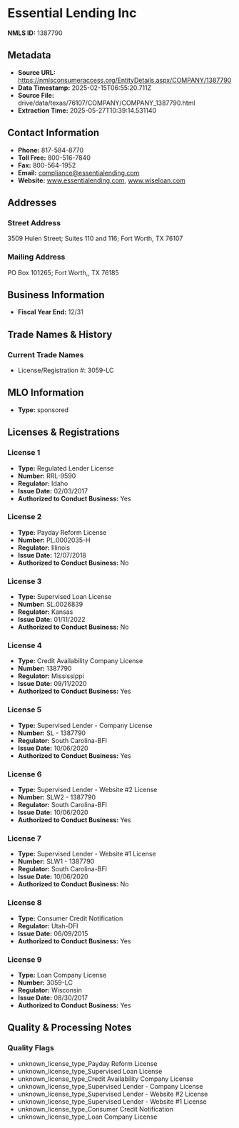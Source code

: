 # Essential Lending Inc

**NMLS ID:** 1387790

## Metadata
- **Source URL:** https://nmlsconsumeraccess.org/EntityDetails.aspx/COMPANY/1387790
- **Data Timestamp:** 2025-02-15T06:55:20.711Z
- **Source File:** drive/data/texas/76107/COMPANY/COMPANY_1387790.html
- **Extraction Time:** 2025-05-27T10:39:14.531140

## Contact Information
- **Phone:** 817-584-8770
- **Toll Free:** 800-516-7840
- **Fax:** 800-564-1952
- **Email:** compliance@essentialending.com
- **Website:** www.essentialending.com, www.wiseloan.com

## Addresses
### Street Address
3509 Hulen Street; Suites 110 and 116; Fort Worth, TX 76107

### Mailing Address
PO Box 101265; Fort Worth,, TX 76185

## Business Information
- **Fiscal Year End:** 12/31

## Trade Names & History
### Current Trade Names
- License/Registration #: 3059-LC

## MLO Information
- **Type:** sponsored

## Licenses & Registrations

### License 1
- **Type:** Regulated Lender License
- **Number:** RRL-9590
- **Regulator:** Idaho
- **Issue Date:** 02/03/2017
- **Authorized to Conduct Business:** Yes

### License 2
- **Type:** Payday Reform License
- **Number:** PL.0002035-H
- **Regulator:** Illinois
- **Issue Date:** 12/07/2018
- **Authorized to Conduct Business:** No

### License 3
- **Type:** Supervised Loan License
- **Number:** SL.0026839
- **Regulator:** Kansas
- **Issue Date:** 01/11/2022
- **Authorized to Conduct Business:** No

### License 4
- **Type:** Credit Availability Company License
- **Number:** 1387790
- **Regulator:** Mississippi
- **Issue Date:** 09/11/2020
- **Authorized to Conduct Business:** Yes

### License 5
- **Type:** Supervised Lender - Company License
- **Number:** SL - 1387790
- **Regulator:** South Carolina-BFI
- **Issue Date:** 10/06/2020
- **Authorized to Conduct Business:** Yes

### License 6
- **Type:** Supervised Lender - Website #2 License
- **Number:** SLW2 - 1387790
- **Regulator:** South Carolina-BFI
- **Issue Date:** 10/06/2020
- **Authorized to Conduct Business:** Yes

### License 7
- **Type:** Supervised Lender - Website #1 License
- **Number:** SLW1 - 1387790
- **Regulator:** South Carolina-BFI
- **Issue Date:** 10/06/2020
- **Authorized to Conduct Business:** No

### License 8
- **Type:** Consumer Credit Notification
- **Regulator:** Utah-DFI
- **Issue Date:** 06/09/2015
- **Authorized to Conduct Business:** Yes

### License 9
- **Type:** Loan Company License
- **Number:** 3059-LC
- **Regulator:** Wisconsin
- **Issue Date:** 08/30/2017
- **Authorized to Conduct Business:** Yes

## Quality & Processing Notes
### Quality Flags
- unknown_license_type_Payday Reform License
- unknown_license_type_Supervised Loan License
- unknown_license_type_Credit Availability Company License
- unknown_license_type_Supervised Lender - Company License
- unknown_license_type_Supervised Lender - Website #2 License
- unknown_license_type_Supervised Lender - Website #1 License
- unknown_license_type_Consumer Credit Notification
- unknown_license_type_Loan Company License
